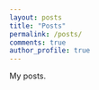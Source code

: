 ```yaml
---
layout: posts
title: "Posts"
permalink: /posts/
comments: true
author_profile: true
---
```


My posts.
